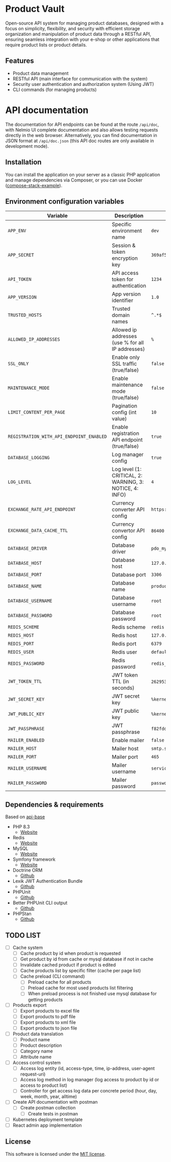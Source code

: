 # Product Vault
Open-source API system for managing product databases, designed with a focus on simplicity, flexibility, and security with efficient storage organization and manipulation of product data through a RESTful API, ensuring seamless integration with your e-shop or other applications that require product lists or product details.

## Features
* Product data management
* RESTful API (main interface for communication with the system)
* Security user authentication and authorization system (Using JWT)
* CLI commands (for managing products)

# API documentation
The documentation for API endpoints can be found at the route `/api/doc`, with Nelmio UI complete documentation and also allows testing requests directly in the web browser. Alternatively, you can find documentation in JSON format at `/api/doc.json` (this API doc routes are only available in development mode).

## Installation
You can install the application on your server as a classic PHP application and manage dependencies via Composer, or you can use Docker ([compose-stack-example](.github/assets/docker-compose-example.yml)).

## Environment configuration variables
| Variable | Description | Example value |
| --- | --- | --- |
| `APP_ENV` | Specific environment name | `dev` |
| `APP_SECRET` | Session & token encryption key | `369af56dccfce490cb9325e8b4b59a90` |
| `API_TOKEN` | API access token for authentication | `1234` |
| `APP_VERSION` | App version identifier | `1.0` |
| `TRUSTED_HOSTS` | Trusted domain names | `^.*$` |
| `ALLOWED_IP_ADDRESSES` | Allowed ip addresses (use % for all IP addresses) | `%` |
| `SSL_ONLY` | Enable only SSL traffic (true/false) | `false` |
| `MAINTENANCE_MODE` | Enable maintenance mode (true/false) | `false` |
| `LIMIT_CONTENT_PER_PAGE` | Pagination config (int value) | `10` |
| `REGISTRATION_WITH_API_ENDPOINT_ENABLED` | Enable registration API endpoint (true/false) | `true` |
| `DATABASE_LOGGING` | Log manager config | `true` |
| `LOG_LEVEL` | Log level (1: CRITICAL, 2: WARNING, 3: NOTICE, 4: INFO) | `4` |
| `EXCHANGE_RATE_API_ENDPOINT` | Currency converter API config | `https://open.er-api.com/v6/latest` |
| `EXCHANGE_DATA_CACHE_TTL` | Currency convertor API config | `86400` (1 day cache expiration) |
| `DATABASE_DRIVER` | Database driver | `pdo_mysql` |
| `DATABASE_HOST` | Database host | `127.0.0.1` |
| `DATABASE_PORT` | Database port | `3306` |
| `DATABASE_NAME` | Database name | `product_vault` |
| `DATABASE_USERNAME` | Database username | `root` |
| `DATABASE_PASSWORD` | Database password | `root` |
| `REDIS_SCHEME` | Redis scheme | `redis` |
| `REDIS_HOST` | Redis host | `127.0.0.1` |
| `REDIS_PORT` | Redis port | `6379` |
| `REDIS_USER` | Redis user | `default` |
| `REDIS_PASSWORD` | Redis password | `redis_test_password` |
| `JWT_TOKEN_TTL` | JWT token TTL (in seconds) | `2629536` (1 month token expiration) |
| `JWT_SECRET_KEY` | JWT secret key | `%kernel.project_dir%/config/jwt/private.pem` |
| `JWT_PUBLIC_KEY` | JWT public key | `%kernel.project_dir%/config/jwt/public.pem` |
| `JWT_PASSPHRASE` | JWT passphrase | `f82fdd5f4644df4ba8fe9d600c5026abc7d7e97cb4413607073d9fc03aa85ba4` |
| `MAILER_ENABLED` | Enable mailer | `false` |
| `MAILER_HOST` | Mailer host | `smtp.seznam.cz` |
| `MAILER_PORT` | Mailer port | `465` |
| `MAILER_USERNAME` | Mailer username | `service@becvar.xyz` |
| `MAILER_PASSWORD` | Mailer password | `password` |

## Dependencies & requirements
Based on [api-base](https://github.com/lukasbecvar/api-base)
* PHP 8.3
    * [Website](https://php.net)
* Redis
    * [Website](https://redis.io)
* MySQL
    * [Website](https://www.mysql.com)
* Symfony framework
    * [Website](https://symfony.com)
* Doctrine ORM
    * [Github](https://github.com/doctrine/orm)
* Lexik JWT Authentication Bundle
    * [Github](https://github.com/lexik/LexikJWTAuthenticationBundle)
* PHPUnit
    * [Github](https://github.com/sebastianbergmann/phpunit)
* Better PHPUnit CLI output
    * [Github](https://github.com/robiningelbrecht/phpunit-pretty-print)
* PHPStan
    * [Github](https://github.com/phpstan/phpstan)

## TODO LIST
- [ ] Cache system
    - [ ] Cache product by id when product is requested
    - [ ] Get product by id from cache or mysql database if not in cache
    - [ ] Invalidate cached product if product is edited
    - [ ] Cache products list by specific filter (cache per page list)
    - [ ] Cache preload (CLI command)
        - [ ] Preload cache for all products
        - [ ] Preload cache for most used products list filtering
        - [ ] When preload process is not finished use mysql database for getting products
- [ ] Products export
    - [ ] Export products to excel file
    - [ ] Export products to pdf file 
    - [ ] Export products to xml file
    - [ ] Export products to json file
- [ ] Product data translation
    - [ ] Product name
    - [ ] Product description
    - [ ] Category name
    - [ ] Attribute name
- [ ] Access control system
    - [ ] Access log entity (id, access-type, time, ip-address, user-agent request-uri)
    - [ ] Access log method in log manager (log access to product by id or access to product list)
    - [ ] Controller for get access log data per concrete period (hour, day, week, month, year, alltime)
- [ ] Create API documentation with postman
    - [ ] Create postman collection
        - [ ] Create tests in postman
- [ ] Kubernetes deployment template
- [ ] React admin app implementation

## License
This software is licensed under the [MIT license](LICENSE).
